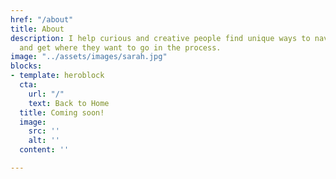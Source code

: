 ```yaml
---
href: "/about"
title: About
description: I help curious and creative people find unique ways to navigate life
  and get where they want to go in the process.
image: "../assets/images/sarah.jpg"
blocks:
- template: heroblock
  cta:
    url: "/"
    text: Back to Home
  title: Coming soon!
  image:
    src: ''
    alt: ''
  content: ''

---
```

